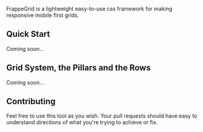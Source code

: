 FrappeGrid is a lightweight easy-to-use css framework for making responsive mobile first grids.

## Quick Start
Coming soon...

## Grid System, the Pillars and the Rows
Coming soon...

## Contributing
Feel free to use this tool as you wish. Your pull requests should have easy to understand directions of what you're trying to achieve or fix.
